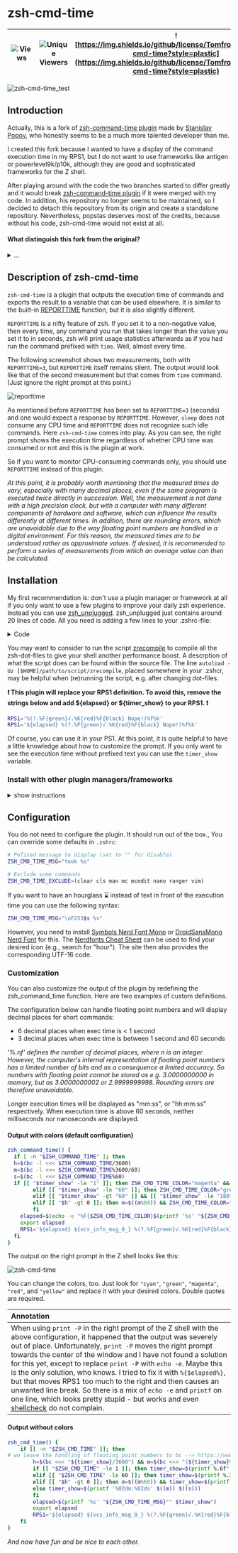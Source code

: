 # zsh-cmd-time

| ![Views](https://img.shields.io/endpoint?color=green&label=Views&logoColor=red&style=plastic&url=https%3A%2F%2Fhits.dwyl.com%2FTomfromBerlin%2Fzsh-cmd-time) | ![Unique Viewers](https://img.shields.io/endpoint?color=green&label=Unique%20Viewers&logoColor=pink&style=plastic&url=https%3A%2F%2Fhits.dwyl.com%2FTomfromBerlin%2Fzsh-cmd-time%3Fshow%3Dunique) | ![https://img.shields.io/github/license/TomfromBerlin/zsh-cmd-time?style=plastic](https://img.shields.io/github/license/TomfromBerlin/zsh-cmd-time?style=plastic)| ![https://img.shields.io/github/v/release/TomfromBerlin/zsh-cmd-time?include_prereleases&style=plastic](https://img.shields.io/github/v/release/TomfromBerlin/zsh-cmd-time?include_prereleases&style=plastic) |
|-|-|-|-|

![zsh-cmd-time_test](https://github.com/TomfromBerlin/zsh-cmd-time/assets/123265893/622a5f14-e2e0-40a1-9a6a-58a91d142d5c)

## Introduction

Actually, this is a fork of [zsh-command-time plugin](https://github.com/popstas/zsh-command-time) made by [Stanislav Popov](https://github.com/popstas), who honestly seems to be a much more talented developer than me.

I created this fork because I wanted to have a display of the command execution time in my RPS1, but I do not want to use frameworks like antigen or powerlevel9k/p10k, although they are good and sophisticated frameworks for the Z shell.

After playing around with the code the two branches started to differ greatly and it would break [zsh-command-time plugin](https://github.com/popstas/zsh-command-time) if it were merged with my code. In addition, his repository no longer seems to be maintained, so I decided to detach this repository from its origin and create a standalone repository. Nevertheless, popstas deserves most of the credits, because without his code, zsh-cmd-time would not exist at all.

#### What distinguish this fork from the original?

<details><summary>...</summary>
One is that the original is probably bash-compatible. Unfortunately, this is not possible with this repository without bloating the code. That is, this plugin runs only with the Z Shell without any problems.

The orignal plugin, on the other hand, only displays whole seconds. This fork __can__ display fractions of seconds. It's up to you whether you want that or not.

In addition, the original is somewhat easier to configure with regard to the color scheme and the output whether very short program execution times should be displayed.
</details>

## Description of zsh-cmd-time

`zsh-cmd-time` is a plugin that outputs the execution time of commands and exports the result to a variable that can be used elsewhere. It is similar to the built-in [REPORTTIME](http://zsh.sourceforge.net/Doc/Release/Parameters.html) function, but it is also slightly different.

`REPORTTIME` is a nifty feature of zsh. If you set it to a non-negative value, then every time, any command you run that takes longer than the value you set it to in seconds, zsh will print usage statistics afterwards as if you had run the command prefixed with `time`. Well, almost every time.

The following screenshot shows two measurements, both with `REPORTTIME=3`, but `REPORTTIME` itself remains silent. The output would look like that of the second measurement but that comes from `time` command. (Just ignore the right prompt at this point.)

![reporttime](https://user-images.githubusercontent.com/123265893/232536349-55ca37e6-7fdf-45dc-93bb-6a4cf9bcd14a.png)

As mentioned before `REPORTTIME` has been set to `REPORTTIME=3` (seconds) and one would expect a response by `REPORTTIME`. However, `sleep` does not consume any CPU time and `REPORTTIME` does not recognize such idle commands. Here `zsh-cmd-time` comes into play. As you can see, the right prompt shows the execution time regardless of whether CPU time was consumed or not and this is the plugin at work.

So if you want to monitor CPU-consuming commands only, you should use `REPORTTIME` instead of this plugin.

_At this point, it is probably worth mentioning that the measured times do vary, especially with many decimal places, even if the same program is executed twice directly in succession. Well, the measurement is not done with a high precision clock, but with a computer with many different components of hardware and software, which can influence the results differently at different times. In addition, there are rounding errors, which are unavoidable due to the way floating point numbers are handled in a digital environment. For this reason, the measured times are to be understood rather as approximate values. If desired, it is recommended to perform a series of measurements from which an average value can then be calculated._

## Installation

My first recommendation is: don't use a plugin manager or framework at all if you only want to use a few plugins to improve your daily zsh experience. Instead you can use [zsh_unplugged](/../../../../TomfromBerlin/zsh_unplugged). zsh_unplugged just contains around 20 lines of code. All you need is adding a few lines to your .zshrc-file:

<details><summary>Code</summary>
    
    ```
    # ZSH UNPLUGGED start (first part)
    # where do you want to store your plugins?
    ZPLUGINDIR=${ZDOTDIR:-~/.config/zsh}/plugins
    # get zsh_unplugged and store it with your other plugins
    if [[ ! -d $ZPLUGINDIR/zsh_unplugged ]]; then
      git clone --quiet https://github.com/mattmc3/zsh_unplugged $ZPLUGINDIR/zsh_unplugged
    fi
    source $ZPLUGINDIR/zsh_unplugged/zsh_unplugged.zsh
    
    # make list of the Zsh plugins you use (the order of the list can be important, it depends on the plugins used)
    repos=(
        $ZPLUGINDIR/zsh-enhanced-completion # this is a local plugin
        TomfromBerlin/zsh-cmd-time # this plugun will be cloned from Github
        )
    # ZSH UNPLUGGED end (first part)
    ```
    
    and before `autoload -Uz promptinit && promptinit`, add
    
    ```
    # ZSH UNPLUGGED start (second part)
    plugin-load $repos
    # ZSH UNPLUGGED end (second part)
    ```
</details>

You may want to consider to run the script [zrecompile](/../../../../TomfromBerlin/mothers-little-helpers/blob/main/helpers/scripts/misc/zrecompile) to compile all the zsh-dot-files to give your shell another performance boost. A descrption of what the script does can be found within the source file. The line `autoload -Uz [$HOME]/path/to/script/zrecompile`, placed somewhere in your .zshcr, may be helpful when (re)running the script, e.g. after changing dot-files.

**❗ This plugin will replace your RPS1 definition. To avoid this, remove the strings below and add ${elapsed} or ${timer_show} to your RPS1. ❗**

```zsh
RPS1='%(?.%F{green}√.%K{red}%F{black} Nope!)%f%k'
RPS1='${elapsed} %(?.%F{green}√.%K{red}%F{black} Nope!)%f%k'
```

Of course, you can use it in your PS1. At this point, it is quite helpful to have a little knowledge about how to customize the prompt. If you only want to see the execution time without prefixed text you can use the `timer_show` variable.

### Install with other plugin managers/frameworks

<details><summary>show instructions</summary>
    
#### [zplugin](/../../../../TomfromBerlin/zplugin)

This is the second best recommendation I can give. Zplugin is relatively fast and offers a few convenient functions around plugin management.

At first you need to install [zplugin](/../../../../TomfromBerlin/zplugin). To do this perform the following steps:

```
mkdir ~/.zplugin
git clone https://github.com/TomfromBerlin/zplugin.git ~/.zplugin/bin # The original "zplugin" plugin manager repository no longer exists. Be aware that there is no support for "zplugin".
```

and add

```
source ~/.zplugin/bin/zplugin.zsh # should be called before compinit
zmodload zsh/complist # should be called before compinit, the directory `zsh` should be in your $FPATH
```

before loading completion settings as well as

```
autoload -Uz compinit && compinit -C -d ${zdumpfile}
zplugin cdreplay -q # -q is for quiet
```

after loading completion settings.

Then add `zplugin load TomfromBerlin/zsh-cmd-time` to your `.zshrc` to install the cmd-time plugin. Best practice: place it before your prompt definitions. Next time you start a terminal [zplugin](/../../../../TomfromBerlin/zplugin) downloads the plugin and compiles it with zcompile, giving your shell a noticeable performance boost.

#### Install with [antigen](/../../../../zsh-users/antigen)

```zsh
antigen bundle TomfromBerlin/zsh-cmd-time
```

#### Install for [oh my zsh](/../../../../ohmyzsh/ohmyzsh)

Download:

```zsh
git clone https://github.com/TomfromBerlin/zsh-cmd-time.git ~/.oh-my-zsh/custom/plugins/cmd-time
```

And add `cmd-time` to `plugins` in `.zshrc`.

#### Usage with [powerlevel9k](/../../../../bhilburn/powerlevel9k) theme

❗ **To make it short: Do not use this plugin with powerlevel9k/p10k** ❗ 

powerlevel9k as of v0.6.0 has a [native segment of command_execution_time](/../../../../bhilburn/powerlevel9k#command_execution_time), so you can easily add it to your prompt:

`POWERLEVEL9K_RIGHT_PROMPT_ELEMENTS=(status background_jobs vcs command_execution_time time)`

</details>

## Configuration

You do not need to configure the plugin. It should run out of the box., You can override some defaults in `.zshrc`:

```zsh
# Pefixed message to display (set to "" for disable).
ZSH_CMD_TIME_MSG="took %s"

# Exclude some commands
ZSH_CMD_TIME_EXCLUDE=(clear cls man mc mcedit nano ranger vim)
```
If you want to have an hourglass ⌛ instead of text in front of the execution time you can use the following syntax:

```zsh
ZSH_CMD_TIME_MSG="\uF253$s %s"

```

However, you need to install [Symbols Nerd Font Mono](https://github.com/ryanoasis/nerd-fonts/releases/download/v3.0.1/NerdFontsSymbolsOnly.zip) or [DroidSansMono Nerd Font](https://github.com/ryanoasis/nerd-fonts/releases/download/v3.0.1/DroidSansMono.zip) for this. The [Nerdfonts Cheat Sheet](https://www.nerdfonts.com/cheat-sheet) can be used to find your desired icon (e.g., search for "hour"). The site then also provides the corresponding UTF-16 code.

### Customization

You can also customize the output of the plugin by redefining the zsh_command_time function. Here are two examples of custom definitions.

The configuration below can handle floating point numbers and will display decimal places for short commands:

- 6 decimal places when exec time is < 1 second
- 3 decimal places when exec time is between 1 second and 60 seconds

_'%.nf' defines the number of decimal places, where n is an integer. However, the computer's internal representation of floating point numbers has a limited number of bits and as a consequence a limited accuracy. So numbers with floating point cannot be stored as e.g. 3.0000000000 in memory, but as 3.0000000002 or 2.9999999998. Rounding errors are therefore unavoidable._

Longer execution times will be displayed as "mm:ss", or "hh:mm:ss" respectively. When execution time is above 60 seconds, neither milliseconds nor nanoseconds are displayed.

#### Output with colors (default configuration)

```zsh
zsh_command_time() {
  if [ -n "$ZSH_COMMAND_TIME" ]; then
  h=$(bc -l <<< $ZSH_COMMAND_TIME/3600)
  m=$(bc -l <<< $ZSH_COMMAND_TIME%3600/60)
  s=$(bc -l <<< $ZSH_COMMAND_TIME%60)
  if [[ "$timer_show" -le "1" ]]; then ZSH_CMD_TIME_COLOR="magenta" && timer_show=$(printf '%.6f'" sec" "$timer_show")
        elif [[ "$timer_show" -le "60" ]]; then ZSH_CMD_TIME_COLOR="green" && timer_show=$(printf '%.3f'" sec" "$timer_show")
        elif [[ "$timer_show" -gt "60" ]] && [[ "$timer_show" -le "180" ]]; then ZSH_CMD_TIME_COLOR="cyan" && timer_show=$(printf '%02dm:%02ds' $((m)) $((s)))
        elif [[ "$h" -gt 0 ]]; then m=$((m%60)) && ZSH_CMD_TIME_COLOR="red" && timer_show=$(printf '%02dh:%02dm:%02ds' $((h)) $((m)) $((s))); else ZSH_CMD_TIME_COLOR="yellow" && timer_show=$(printf '%02dm:%02ds' $((m)) $((s)))
        fi
    elapsed=$(echo -e "%F{$ZSH_CMD_TIME_COLOR}$(printf '%s' "${ZSH_CMD_TIME_MSG}"" $timer_show")%f")
    export elapsed
    RPS1='${elapsed} ${vcs_info_msg_0_} %(?.%F{green}√.%K{red}%F{black} Nope!)%f%k'
  fi
}
```

The output on the right prompt in the Z shell looks like this:

![zsh-cmd-time](https://user-images.githubusercontent.com/123265893/232322193-3d9ad194-1d30-4415-83b5-29c4093c7fae.png)

You can change the colors, too. Just look for `"cyan"`, `"green"`, `"magenta"`, `"red"`, and `"yellow"` and replace it with your desired colors. Double quotes are required.

| Annotation |
|:-|
| When using `print -P` in the right prompt of the Z shell with the above configuration, it happened that the output was severely out of place. Unfortunately, `print -P` moves the right prompt towards the center of the window and I have not found a solution for this yet, except to replace `print -P` with `echo -e`. Maybe this is the only solution, who knows. I tried to fix it with `%{$elapsed%}`, but that moves RPS1 too much to the right and then causes an unwanted line break. So there is a mix of `echo -e` and `printf` on one line, which looks pretty stupid - but works and even [shellcheck](https://www.shellcheck.net/) do not complain. |

#### Output without colors

```zsh
zsh_cmd_time() {
    if [[ -n "$ZSH_CMD_TIME" ]]; then
# we leave the handling of floating point numbers to bc --> https://www.gnu.org/software/bc/manual/html_mono/bc.html
        h=$(bc <<< "${timer_show}/3600") && m=$(bc <<< "(${timer_show}%3600)/60") && s=$(bc <<< "${timer_show}%60")
        if [[ "$ZSH_CMD_TIME" -le 1 ]]; then timer_show=$(printf %.6f" sec" "$ZSH_CMD_TIME")
        elif [[ "$ZSH_CMD_TIME" -le 60 ]]; then timer_show=$(printf %.3f" sec" "$ZSH_CMD_TIME")  # for explanation of "%.nf" see configuration example above
        elif [[ "$h" -gt 0 ]]; then m=$((m%60)) && timer_show=$(printf '%dh:%02dm:%02ds' $((h)) $((m)) $((s)))
        else timer_show=$(printf '%02dm:%02ds' $((m)) $((s)))
        fi
        elapsed=$(printf '%s' "${ZSH_CMD_TIME_MSG}"" $timer_show")
        export elapsed
        RPS1='${elapsed} ${vcs_info_msg_0_} %(?.%F{green}√.%K{red}%F{black} Nope!)%f%k'
    fi
}
```

_And now have fun and be nice to each other._
